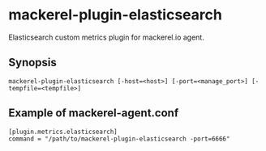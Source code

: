 mackerel-plugin-elasticsearch
=====================

Elasticsearch custom metrics plugin for mackerel.io agent.

## Synopsis

```shell
mackerel-plugin-elasticsearch [-host=<host>] [-port=<manage_port>] [-tempfile=<tempfile>]
```

## Example of mackerel-agent.conf

```
[plugin.metrics.elasticsearch]
command = "/path/to/mackerel-plugin-elasticsearch -port=6666"
```
